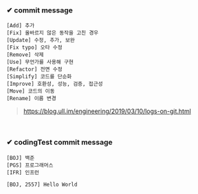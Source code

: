 ### ✔ commit message
```
[Add] 추가
[Fix] 올바르지 않은 동작을 고친 경우
[Update] 수정, 추가, 보완
[Fix typo] 오타 수정
[Remove] 삭제
[Use] 무언가를 사용해 구현
[Refactor] 전면 수정
[Simplify] 코드를 단순화
[Improve] 호환성, 성능, 검증, 접근성
[Move] 코드의 이동
[Rename] 이름 변경
```
> https://blog.ull.im/engineering/2019/03/10/logs-on-git.html

<br>

### ✔ codingTest commit message
```
[BOJ] 백준
[PGS] 프로그래머스
[IFR] 인프런

[BOJ, 2557] Hello World
```